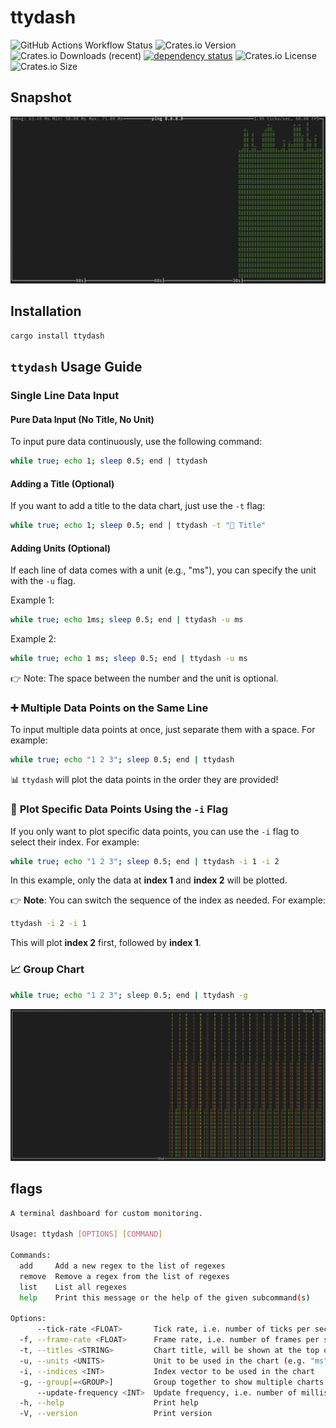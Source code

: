 # ttydash

![GitHub Actions Workflow Status](https://img.shields.io/github/actions/workflow/status/550W-HOST/ttydash/ci.yml?style=flat-square&logo=github)
 ![Crates.io Version](https://img.shields.io/crates/v/ttydash?style=flat-square&logo=rust)
 ![Crates.io Downloads (recent)](https://img.shields.io/crates/dr/ttydash?style=flat-square)
[![dependency status](https://deps.rs/repo/github/550w-host/ttydash/status.svg?style=flat-square)](https://deps.rs/repo/github/550w-host/ttydash)
![Crates.io License](https://img.shields.io/crates/l/ttydash?style=flat-square) ![Crates.io Size](https://img.shields.io/crates/size/ttydash?style=flat-square)

## Snapshot

![ttydash](./assets/Snipaste.png)

## Installation

```bash
cargo install ttydash
```

## **`ttydash` Usage Guide**

### **Single Line Data Input**

#### **Pure Data Input** (No Title, No Unit)
To input pure data continuously, use the following command:
```bash
while true; echo 1; sleep 0.5; end | ttydash
```

#### **Adding a Title** (Optional)
If you want to add a title to the data chart, just use the `-t` flag:
```bash
while true; echo 1; sleep 0.5; end | ttydash -t "🌟 Title"
```

#### **Adding Units** (Optional)
If each line of data comes with a unit (e.g., "ms"), you can specify the unit with the `-u` flag. 

Example 1️:
```bash
while true; echo 1ms; sleep 0.5; end | ttydash -u ms
```
Example 2️:
```bash
while true; echo 1 ms; sleep 0.5; end | ttydash -u ms
```
👉 Note: The space between the number and the unit is optional.

### ➕ **Multiple Data Points** on the Same Line
To input multiple data points at once, just separate them with a space. For example:
```bash
while true; echo "1 2 3"; sleep 0.5; end | ttydash
```

📊 `ttydash` will plot the data points in the order they are provided!

### 🎯 **Plot Specific Data Points** Using the `-i` Flag
If you only want to plot specific data points, you can use the `-i` flag to select their index. For example:
```bash
while true; echo "1 2 3"; sleep 0.5; end | ttydash -i 1 -i 2
```
In this example, only the data at **index 1** and **index 2** will be plotted.

👉 **Note**: You can switch the sequence of the index as needed. For example:
```bash
ttydash -i 2 -i 1
```
This will plot **index 2** first, followed by **index 1**.

### 📈 **Group Chart**

```bash
while true; echo "1 2 3"; sleep 0.5; end | ttydash -g
```

![](./assets/group_chart.png)

## flags

```bash
A terminal dashboard for custom monitoring.

Usage: ttydash [OPTIONS] [COMMAND]

Commands:
  add     Add a new regex to the list of regexes
  remove  Remove a regex from the list of regexes
  list    List all regexes
  help    Print this message or the help of the given subcommand(s)

Options:
      --tick-rate <FLOAT>       Tick rate, i.e. number of ticks per second [default: 4]
  -f, --frame-rate <FLOAT>      Frame rate, i.e. number of frames per second [default: 60]
  -t, --titles <STRING>         Chart title, will be shown at the top of the chart
  -u, --units <UNITS>           Unit to be used in the chart (e.g. "ms", "MB")
  -i, --indices <INT>           Index vector to be used in the chart
  -g, --group[=<GROUP>]         Group together to show multiple charts in the same window [default: false] [possible values: true, false]
      --update-frequency <INT>  Update frequency, i.e. number of milliseconds between updates [default: 1000]
  -h, --help                    Print help
  -V, --version                 Print version
```